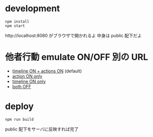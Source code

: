 # development

```
npm install
npm start
```

http://localhost:8080 がブラウザで開かれるよ
中身は public 配下だよ

# 他者行動 emulate ON/OFF 別の URL

- [timeline ON + actions ON](http://localhost:8080/) (default)
- [action ON only](http://localhost:8080/?tl=0)
- [timeline ON only](http://localhost:8080/?re=0)
- [both OFF](http://localhost:8080/?re=0&tl=0)

# deploy

```
npm run build
```

public 配下をサーバに反映すれば完了
